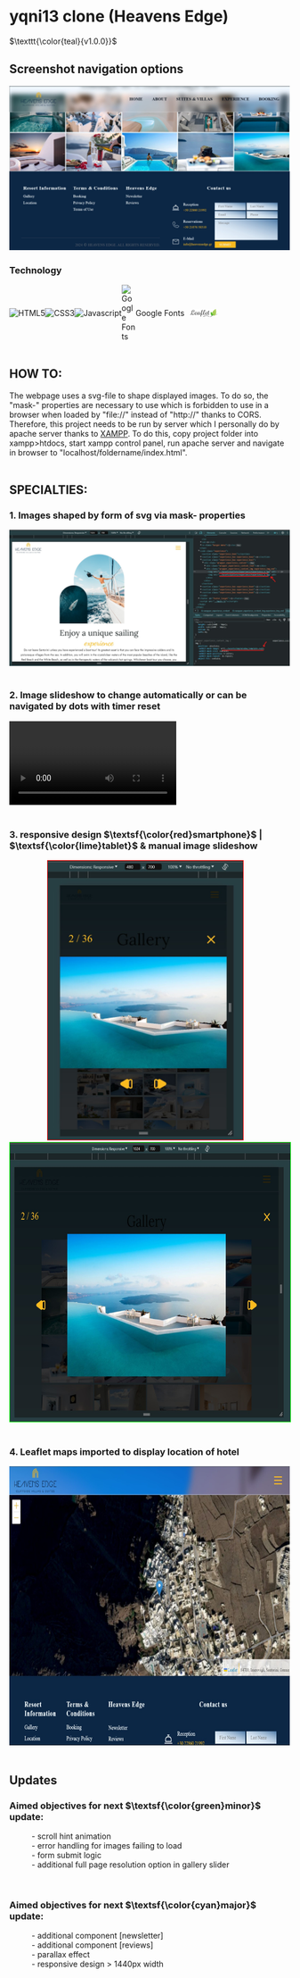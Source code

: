 # yqni13 clone (Heavens Edge)
$\texttt{\color{teal}{v1.0.0}}$

## Screenshot navigation options

<img src="./assets/readme_img/presentation_fullsize.jpg" alt="bottom home component">

### Technology 

<div style="display:flex; align-items:center;">
    <img alt="HTML5" src="https://img.shields.io/badge/-HTML5-E44D26?style=flat&logo=html5&logoColor=white">
    <img alt="CSS3" src="https://img.shields.io/badge/-CSS3-2965f1?style=flat&logo=css3&logoColor=white">
    <img alt="Javascript" src="https://img.shields.io/badge/-JavaScript-F0DB4F?style=flat&logo=javascript&logoColor=white">
    <img alt="Google Fonts" src="https://external-content.duckduckgo.com/iu/?u=https%3A%2F%2Flogos-world.net%2Fwp-content%2Fuploads%2F2021%2F03%2FGoogle-Fonts-Logo.png&f=1&nofb=1&ipt=570b1eadbf10850285149faa90b47496e415ec5daf70efb973248c194025a6a5&ipo=images" style="height:auto; width:5%">Google Fonts
    <img alt="Google Fonts" src="./assets/img/leaflet_logo.png" style="height:auto;padding:0 10px; width:10%">
</div>
<br>


## HOW TO:

The webpage uses a svg-file to shape displayed images. To do so, the "mask-" properties are necessary to use which is forbidden to use in a browser when loaded by "file://" instead of "http://" thanks to CORS. Therefore, this project needs to be run by server which I personally do by apache server thanks to <a href="https://www.apachefriends.org/index.html" target="_blank">XAMPP</a>. To do this, copy project folder into xampp>htdocs, start xampp control panel, run apache server and navigate in browser to "localhost/foldername/index.html".
<br><br>


## SPECIALTIES:

### 1. Images shaped by form of svg via mask- properties
<div>
    <img src="./assets/readme_img/img_inside_svg.jpg">
</div>
<br>

### 2. Image slideshow to change automatically or can be navigated by dots with timer reset
<div>
    <video src="./assets/videos/automatic_carousel.mp4"></video>
</div>
<br>

### 3. responsive design $\textsf{\color{red}smartphone}$ | $\textsf{\color{lime}tablet}$ & manual image slideshow
<div align="center">
    <img height="500px" style="margin-right:15px;border-style:solid;border-color:red;border-width:1px" src="./assets/readme_img/responsive_smartphone_compare.jpg">
    <img height="500px"style="border-style:solid;border-color:lime;border-width:1px" src="./assets/readme_img/responsive_tablet_compare.jpg">
</div>
<br>

### 4. Leaflet maps imported to display location of hotel
<div align="center">
    <img height="500px" src="./assets/readme_img/leaflet_location.jpg" alt="leaflet map location component">
</div>
<br>

## Updates

### Aimed objectives for next $\textsf{\color{green}minor}$ update:
<dl>
    <dd>- scroll hint animation</dd>
    <dd>- error handling for images failing to load</dd>
    <dd>- form submit logic</dd>
    <dd>- additional full page resolution option in gallery slider</dd>
</dl>
<br>

### Aimed objectives for next $\textsf{\color{cyan}major}$ update:
<dl>
    <dd>- additional component [newsletter]</dd>
    <dd>- additional component [reviews]</dd>
    <dd>- parallax effect</dd>
    <dd>- responsive design > 1440px width</dd>
</dl>
